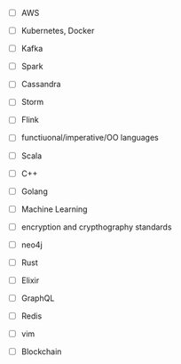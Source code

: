 - [ ] AWS
- [ ] Kubernetes, Docker
- [ ] Kafka
- [ ] Spark
- [ ] Cassandra
- [ ] Storm
- [ ] Flink
- [ ] functiuonal/imperative/OO languages
- [ ] Scala
- [ ]  C++
- [ ] Golang
- [ ] Machine Learning
- [ ] encryption and crypthography standards
- [ ] neo4j
- [ ] Rust
- [ ] Elixir
- [ ] GraphQL
- [ ] Redis
- [ ] vim
- [ ] Blockchain

